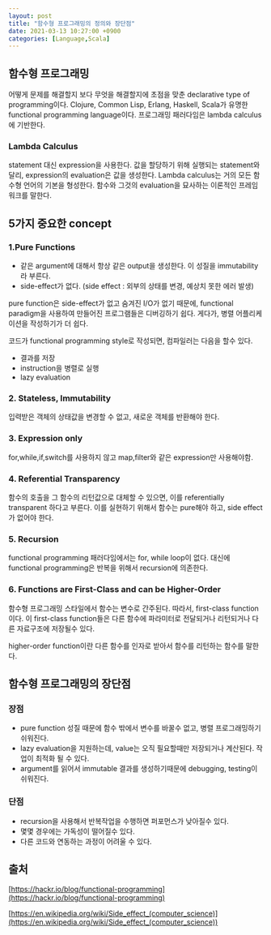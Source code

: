 ```yaml
---
layout: post
title: "함수형 프로그래밍의 정의와 장단점"
date: 2021-03-13 10:27:00 +0900
categories: [Language,Scala]
---
```


## 함수형 프로그래밍

어떻게 문제를 해결할지 보다 무엇을 해결할지에 초점을 맞춘 declarative type of programming이다. Clojure, Common Lisp, Erlang, Haskell, Scala가 유명한 functional programming language이다. 프로그래밍 패러다임은 lambda calculus에 기반한다.

### Lambda Calculus

statement 대신 expression을 사용한다. 값을 할당하기 위해 실행되는 statement와 달리, expression의 evaluation은 값을 생성한다. Lambda calculus는 거의 모든 함수형 언어의 기본을 형성한다. 함수와 그것의 evaluation을 묘사하는 이론적인 프레임워크를 말한다.

## 5가지 중요한 concept

### 1.Pure Functions

- 같은 argument에 대해서 항상 같은 output을 생성한다. 이 성질을 immutability라 부른다.
- side-effect가 없다. (side effect : 외부의 상태를 변경, 예상치 못한 에러 발생)

pure function은 side-effect가 없고 숨겨진 I/O가 없기 때문에, functional paradigm을 사용하여 만들어진 프로그램들은 디버깅하기 쉽다. 게다가, 병렬 어플리케이션을 작성하기가 더 쉽다.

코드가 functional programming style로 작성되면, 컴파일러는 다음을 할수 있다.

- 결과를 저장
- instruction을 병렬로 실행
- lazy evaluation

### 2. Stateless, Immutability

입력받은 객체의 상태값을 변경할 수 없고, 새로운 객체를 반환해야 한다.

### 3. Expression only

for,while,if,switch를 사용하지 않고 map,filter와 같은 expression만 사용해야함.

### 4. Referential Transparency

함수의 호출을 그 함수의 리턴값으로 대체할 수 있으면, 이를 referentially transparent 하다고 부른다. 이를 실현하기 위해서 함수는 pure해야 하고, side effect가 없어야 한다.

### 5. Recursion

functional programming 패러다임에서는 for, while loop이 없다. 대신에 functional programming은 반복을 위해서 recursion에 의존한다. 

### 6. Functions are First-Class and can be Higher-Order

함수형 프로그래밍 스타일에서 함수는 변수로 간주된다. 따라서, first-class function이다. 이 first-class function들은 다른 함수에 파라미터로 전달되거나 리턴되거나 다른 자료구조에 저장될수 있다.

higher-order function이란 다른 함수를 인자로 받아서 함수를 리턴하는 함수를 말한다. 

## 함수형 프로그래밍의 장단점

### 장점

- pure function 성질 때문에 함수 밖에서 변수를 바꿀수 없고, 병렬 프로그래밍하기 쉬워진다.
- lazy evaluation을 지원하는데, value는 오직 필요할때만 저장되거나 계산된다. 작업이 최적화 될 수 있다.
- argument를 읽어서 immutable 결과를 생성하기때문에 debugging, testing이 쉬워진다.

### 단점

- recursion을 사용해서 반복작업을 수행하면 퍼포먼스가 낮아질수 있다.
- 몇몇 경우에는 가독성이 떨어질수 있다.
- 다른 코드와 연동하는 과정이 어려울 수 있다.

## 출처

[https://hackr.io/blog/functional-programming](https://hackr.io/blog/functional-programming)

[https://en.wikipedia.org/wiki/Side_effect_(computer_science)](https://en.wikipedia.org/wiki/Side_effect_(computer_science))

